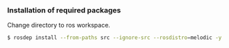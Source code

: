 ### Installation of required packages

Change directory to ros workspace.
```bash
$ rosdep install --from-paths src --ignore-src --rosdistro=melodic -y
```

###